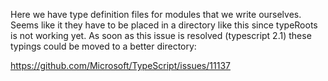 Here we have type definition files for modules that we write ourselves.
Seems like it they have to be placed in a directory like this since typeRoots is not working yet.
As soon as this issue is resolved (typescript 2.1) these typings could be moved to a better directory:

https://github.com/Microsoft/TypeScript/issues/11137
